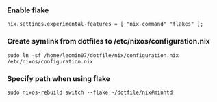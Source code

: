### Enable flake

```
nix.settings.experimental-features = [ "nix-command" "flakes" ];
```

### Create symlink from dotfiles to /etc/nixos/configuration.nix

```
sudo ln -sf /home/leomin07/dotfile/nix/configuration.nix /etc/nixos/configuration.nix
```

### Specify path when using flake

```
sudo nixos-rebuild switch --flake ~/dotfile/nix#minhtd
```
